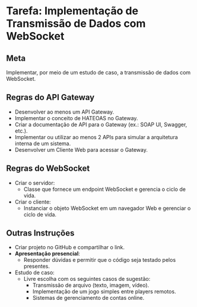 # Tarefa: Implementação de Transmissão de Dados com WebSocket
 
## Meta
Implementar, por meio de um estudo de caso, a transmissão de dados com WebSocket.
 
## Regras do API Gateway
- Desenvolver ao menos um API Gateway.
- Implementar o conceito de HATEOAS no Gateway.
- Criar a documentação de API para o Gateway (ex.: SOAP UI, Swagger, etc.).
- Implementar ou utilizar ao menos 2 APIs para simular a arquitetura interna de um sistema.
- Desenvolver um Cliente Web para acessar o Gateway.
 
## Regras do WebSocket
- Criar o servidor:
  - Classe que fornece um endpoint WebSocket e gerencia o ciclo de vida.
- Criar o cliente:
  - Instanciar o objeto WebSocket em um navegador Web e gerenciar o ciclo de vida.
 
## Outras Instruções
- Criar projeto no GitHub e compartilhar o link.
- **Apresentação presencial**:
  - Responder dúvidas e permitir que o código seja testado pelos presentes.
- Estudo de caso:
  - Livre escolha com os seguintes casos de sugestão:
    - Transmissão de arquivo (texto, imagem, vídeo).
    - Implementação de um jogo simples entre players remotos.
    - Sistemas de gerenciamento de contas online.